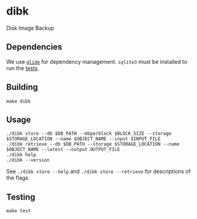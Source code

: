 # dibk

Disk Image Backup

## Dependencies

We use [`glide`](https://github.com/Masterminds/glide) for dependency management. `sqlite3` must be installed to run the [tests](#Testing).

## Building

`make dibk`

## Usage

```
./dibk store --db $DB_PATH --mbperblock $BLOCK_SIZE --storage $STORAGE_LOCATION --name $OBJECT_NAME --input $INPUT_FILE
./dibk retrieve --db $DB_PATH --storage $STORAGE_LOCATION --name $OBJECT_NAME --latest --output OUTPUT_FILE
./dibk help
./dibk --version
```

See `./dibk store --help` and `./dibk store --retrieve` for descriptions of the flags.

## Testing

`make test`